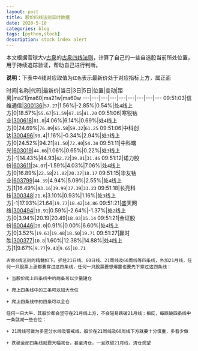 ```yaml
---
layout: post
title: 股价四线法则实时数据
date: 2020-5-10
categories: blog
tags: [python,stock]
description: stock index alert
---
```



本文根据雪球大v[古泉](https://xueqiu.com/u/7148646888)的[古泉四线法则](https://xueqiu.com/7148646888/130498192)，计算了自己的一些自选股当前所处位置，用于持续追踪验证，帮助自己进行判断。

**说明**：下表中4线对应取值为`红色`表示最新价处于对应指标上方，属正面

时间|名称|代码|最新价|当日|3日|5日|位置|变动|距离|ma21|ma60|ma21w|ma60w
---|---|---|---|---|---|---|---|---
09:51:03|信维通信|[300136](https://xueqiu.com/S/SZ300136)|`57.27`|1.56%|-2.85%|0.54%|处`4`线上方|0|18.57%|`55.67`|`51.59`|`47.15`|`41.20`
09:51:06|寒锐钴业|[300618](https://xueqiu.com/S/SZ300618)|`81.0`|4.06%|6.14%|0.69%|处`4`线上方|0|24.69%|`76.09`|`65.58`|`59.32`|`61.25`
09:51:06|中科创达|[300496](https://xueqiu.com/S/SZ300496)|`90.4`|1.16%|-0.34%|2.94%|处`3`线上方|0|24.52%|94.21|`81.50`|`72.40`|`54.34`
09:51:11|中科曙光|[603019](https://xueqiu.com/S/SH603019)|`44.66`|1.06%|0.65%|0.22%|处`3`线上方|-1|14.43%|44.93|`42.72`|`39.81`|`31.46`
09:51:12|诺力股份|[603611](https://xueqiu.com/S/SH603611)|`24.07`|-1.59%|4.03%|7.06%|处`4`线上方|0|16.89%|`22.58`|`21.82`|`20.37`|`18.17`
09:51:15|华友钴业|[603799](https://xueqiu.com/S/SH603799)|`44.39`|4.94%|5.09%|2.55%|处`4`线上方|1|16.49%|`43.16`|`39.99`|`37.39`|`33.23`
09:51:18|长亮科技|[300348](https://xueqiu.com/S/SZ300348)|`21.6`|3.10%|0.93%|1.16%|处`3`线上方|-1|17.93%|21.64|`19.77`|`18.42`|`14.86`
09:51:21|盛天网络|[300494](https://xueqiu.com/S/SZ300494)|`18.91`|0.59%|-2.64%|-1.37%|处`2`线上方|0|3.94%|20.19|20.49|`18.03`|`15.14`
09:51:21|金证股份|[600446](https://xueqiu.com/S/SH600446)|`20.0`|0.91%|0.00%|6.60%|处`4`线上方|0|3.52%|`19.63`|`19.48`|`18.50`|`19.71`
09:51:27|赢时胜|[300377](https://xueqiu.com/S/SZ300377)|`10.8`|1.60%|12.38%|14.88%|处`4`线上方|1|9.67%|`9.77`|`9.43`|`9.65`|`10.71`

```
古泉4线法则的精髓如下。抓住21日线、60日线、21周线及60周线等四条线，外加21月线，任何一只股票上涨都要穿过这四条线，任何一只股票要想爆雷也要先下穿过这四条线：

+ 当股价爬上四条线中的两条可以少量建仓

+ 爬上四条线中的三条可以加大仓位

+ 爬上四条线中的四条可以全仓

任何一只大牛，其股价都会坚守在21月线上方，不会轻易跌破21月线；相反，每跌破四条线中一条就减一些仓位：

+ 21周线可做为多空分水岭及警戒线，股价在21周线及60周线下方就要十分慎重，多看少做

+ 跌破全部四条线就要大幅减仓，甚至清仓，一旦跌破21月线，清仓观望
```